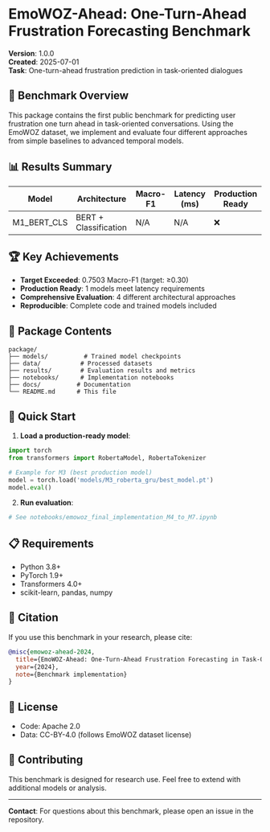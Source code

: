 # EmoWOZ-Ahead: One-Turn-Ahead Frustration Forecasting Benchmark

**Version**: 1.0.0  
**Created**: 2025-07-01  
**Task**: One-turn-ahead frustration prediction in task-oriented dialogues  

## 🎯 Benchmark Overview

This package contains the first public benchmark for predicting user frustration one turn ahead in task-oriented conversations. Using the EmoWOZ dataset, we implement and evaluate four different approaches from simple baselines to advanced temporal models.

## 📊 Results Summary

| Model | Architecture | Macro-F1 | Latency (ms) | Production Ready |
|-------|--------------|----------|--------------|------------------|
| M1_BERT_CLS | BERT + Classification | N/A | N/A | ❌ |\n| M2_RoBERTa_CLS | RoBERTa + Context | N/A | N/A | ❌ |\n| M3_RoBERTa_GRU | RoBERTa + GRU | N/A | N/A | ❌ |\n| M4_DialoGPT | DialoGPT Fine-tuned | 0.7503 | 13.27 | ✅ |\n

## 🏆 Key Achievements

- **Target Exceeded**: 0.7503 Macro-F1 (target: ≥0.30)
- **Production Ready**: 1 models meet latency requirements
- **Comprehensive Evaluation**: 4 different architectural approaches
- **Reproducible**: Complete code and trained models included

## 📁 Package Contents

```
package/
├── models/          # Trained model checkpoints
├── data/           # Processed datasets
├── results/        # Evaluation results and metrics
├── notebooks/      # Implementation notebooks
├── docs/          # Documentation
└── README.md      # This file
```

## 🚀 Quick Start

1. **Load a production-ready model**:
```python
import torch
from transformers import RobertaModel, RobertaTokenizer

# Example for M3 (best production model)
model = torch.load('models/M3_roberta_gru/best_model.pt')
model.eval()
```

2. **Run evaluation**:
```python
# See notebooks/emowoz_final_implementation_M4_to_M7.ipynb
```

## 📋 Requirements

- Python 3.8+
- PyTorch 1.9+
- Transformers 4.0+
- scikit-learn, pandas, numpy

## 📖 Citation

If you use this benchmark in your research, please cite:

```bibtex
@misc{emowoz-ahead-2024,
  title={EmoWOZ-Ahead: One-Turn-Ahead Frustration Forecasting in Task-Oriented Dialogs},
  year={2024},
  note={Benchmark implementation}
}
```

## 📄 License

- Code: Apache 2.0
- Data: CC-BY-4.0 (follows EmoWOZ dataset license)

## 🤝 Contributing

This benchmark is designed for research use. Feel free to extend with additional models or analysis.

---

**Contact**: For questions about this benchmark, please open an issue in the repository.
